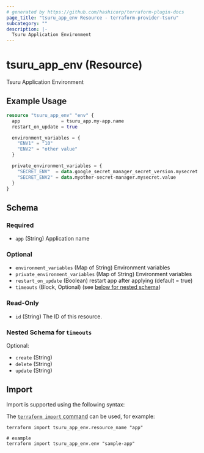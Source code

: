 ```yaml
---
# generated by https://github.com/hashicorp/terraform-plugin-docs
page_title: "tsuru_app_env Resource - terraform-provider-tsuru"
subcategory: ""
description: |-
  Tsuru Application Environment
---
```


# tsuru_app_env (Resource)

Tsuru Application Environment

## Example Usage

```terraform
resource "tsuru_app_env" "env" {
  app               = tsuru_app.my-app.name
  restart_on_update = true

  environment_variables = {
    "ENV1" = "10"
    "ENV2" = "other value"
  }

  private_environment_variables = {
    "SECRET_ENV"  = data.google_secret_manager_secret_version.mysecret.secret_data
    "SECRET_ENV2" = data.myother-secret-manager.mysecret.value
  }
}
```

<!-- schema generated by tfplugindocs -->
## Schema

### Required

- `app` (String) Application name

### Optional

- `environment_variables` (Map of String) Environment variables
- `private_environment_variables` (Map of String) Environment variables
- `restart_on_update` (Boolean) restart app after applying (default = true)
- `timeouts` (Block, Optional) (see [below for nested schema](#nestedblock--timeouts))

### Read-Only

- `id` (String) The ID of this resource.

<a id="nestedblock--timeouts"></a>
### Nested Schema for `timeouts`

Optional:

- `create` (String)
- `delete` (String)
- `update` (String)

## Import

Import is supported using the following syntax:

The [`terraform import` command](https://developer.hashicorp.com/terraform/cli/commands/import) can be used, for example:

```shell
terraform import tsuru_app_env.resource_name "app"

# example
terraform import tsuru_app_env.env "sample-app"
```
